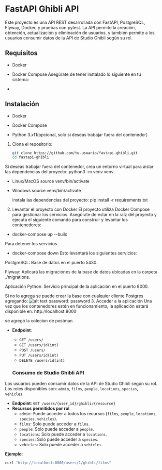 # FastAPI Ghibli API

Este proyecto es una API REST desarrollada con FastAPI, PostgreSQL, Flyway, Docker, y pruebas con pytest. La API permite la creación, obtención, actualización y eliminación de usuarios, y también permite a los usuarios consumir datos de la API de Studio Ghibli según su rol.

## Requisitos

- Docker
- Docker Compose
Asegúrate de tener instalado lo siguiente en tu sistema:

-
## Instalación

- Docker

- Docker Compose

- Python 3.x11(opcional, solo si deseas trabajar fuera del contenedor)

1. Clona el repositorio:

   ```bash
   git clone https://github.com/tu-usuario/fastapi-ghibli.git
   cd fastapi-ghibli

 Si deseas trabajar fuera del contenedor, crea un entorno virtual para aislar las dependencias del proyecto:
  python3 -m venv venv

  - Linux/MacOS
    source venv/bin/activate

  - Windows
    source venv/bin/activate

    Instala las dependencias del proyecto:
        pip install -r requirements.txt


2. Levantar el proyecto con Docker
El proyecto utiliza Docker Compose para gestionar los servicios. Asegúrate de estar en la raíz del proyecto y ejecuta el siguiente comando para construir y levantar los contenedores:
- docker-compose up --build

Para detener los servicios

- docker-compose down
Esto levantará los siguientes servicios:

PostgreSQL: Base de datos en el puerto 5430.

Flyway: Aplicará las migraciones de la base de datos ubicadas en la carpeta ./migrations.

Aplicación Python: Servicio principal de la aplicación en el puerto 8000.

Si no lo agrega se puede crear la base con cualquier cliente Postgres
 agregando:
 ![alt text](image.png)
 password: password
3. Acceder a la aplicación
Una vez que los contenedores estén en funcionamiento, la aplicación estará disponible en:
    http://localhost:8000

se agregó la colecion de postman
- **Endpoint**:
   - `GET /users/`
   - `GET /users/id(int)`
   - `POST /users/`
   - `PUT /users/id(int)`
   - `DELETE /users/id(int)`

   ### Consumo de Studio Ghibli API

Los usuarios pueden consumir datos de la API de Studio Ghibli según su rol. Los roles disponibles son: `admin`, `films`, `people`, `locations`, `species`, `vehicles`.

- **Endpoint**: `GET /users/{user_id}/ghibli/{resource}`
- **Recursos permitidos por rol**:
  - `admin`: Puede acceder a todos los recursos (`films`, `people`, `locations`, `species`, `vehicles`).
  - `films`: Solo puede acceder a `films`.
  - `people`: Solo puede acceder a `people`.
  - `locations`: Solo puede acceder a `locations`.
  - `species`: Solo puede acceder a `species`.
  - `vehicles`: Solo puede acceder a `vehicles`.

**Ejemplo**:
```bash
curl "http://localhost:8000/users/1/ghibli/films"
